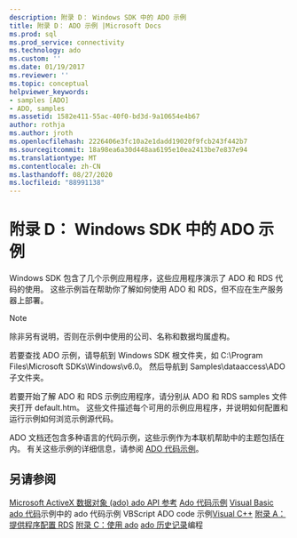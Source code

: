 ```yaml
---
description: 附录 D： Windows SDK 中的 ADO 示例
title: 附录 D： ADO 示例 |Microsoft Docs
ms.prod: sql
ms.prod_service: connectivity
ms.technology: ado
ms.custom: ''
ms.date: 01/19/2017
ms.reviewer: ''
ms.topic: conceptual
helpviewer_keywords:
- samples [ADO]
- ADO, samples
ms.assetid: 1582e411-55ac-40f0-bd3d-9a10654e4b67
author: rothja
ms.author: jroth
ms.openlocfilehash: 2226406e3fc10a2e1dadd19020f9fcb243f442b7
ms.sourcegitcommit: 18a98ea6a30d448aa6195e10ea2413be7e837e94
ms.translationtype: MT
ms.contentlocale: zh-CN
ms.lasthandoff: 08/27/2020
ms.locfileid: "88991138"
---
```

# <a name="appendix-d-ado-samples-in-the-windows-sdk"></a>附录 D： Windows SDK 中的 ADO 示例
Windows SDK 包含了几个示例应用程序，这些应用程序演示了 ADO 和 RDS 代码的使用。 这些示例旨在帮助你了解如何使用 ADO 和 RDS，但不应在生产服务器上部署。

> [!NOTE]
>  除非另有说明，否则在示例中使用的公司、名称和数据均属虚构。

 若要查找 ADO 示例，请导航到 Windows SDK 根文件夹，如 C:\Program Files\Microsoft SDKs\Windows\v6.0。 然后导航到 Samples\dataaccess\ADO 子文件夹。

 若要开始了解 ADO 和 RDS 示例应用程序，请分别从 ADO 和 RDS samples 文件夹打开 default.htm。 这些文件描述每个可用的示例应用程序，并说明如何配置和运行示例如何浏览示例源代码。

 ADO 文档还包含多种语言的代码示例，这些示例作为本联机帮助中的主题包括在内。 有关这些示例的详细信息，请参阅 [ADO 代码示例](../../reference/ado-api/ado-code-examples.md)。

## <a name="see-also"></a>另请参阅
 [Microsoft ActiveX 数据对象 (ado) ](../../microsoft-activex-data-objects-ado.md) [ado API 参考](../../reference/ado-api/ado-api-reference.md) [Ado 代码示例](../../reference/ado-api/ado-code-examples.md) [Visual Basic](../../reference/ado-api/ado-code-examples-in-visual-basic.md) [ado 代码](../../reference/ado-api/ado-code-examples-vbscript.md)示例中的 ado 代码示例 VBScript ADO code 示例[Visual C++](../../reference/ado-api/ado-code-examples-in-visual-c.md) [附录 A：提供程序](./appendix-a-providers.md)[配置 RDS](../remote-data-service/configuring-rds.md) [附录 C：使用 ado](./appendix-c-programming-with-ado.md) [ado 历史记录](../ado-history.md)编程